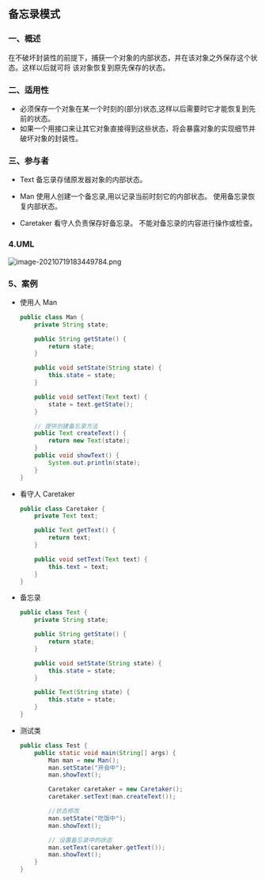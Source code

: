 

## 备忘录模式

### 一、概述

在不破坏封装性的前提下，捕获一个对象的内部状态，并在该对象之外保存这个状态。这样以后就可将
该对象恢复到原先保存的状态。

### 二、适用性

- 必须保存一个对象在某一个时刻的(部分)状态,这样以后需要时它才能恢复到先前的状态。
- 如果一个用接口来让其它对象直接得到这些状态，将会暴露对象的实现细节并破坏对象的封装性。

### 三、参与者

- Text 备忘录存储原发器对象的内部状态。

- Man 使用人创建一个备忘录,用以记录当前时刻它的内部状态。 使用备忘录恢复内部状态。

- Caretaker 看守人负责保存好备忘录。 不能对备忘录的内容进行操作或检查。

### 4.UML

![image-20210719183449784.png](https://blog-07.oss-cn-guangzhou.aliyuncs.com/picBak/image-20210719183449784.png)

### 5、案例

- 使用人 Man

  ```java
  public class Man {
      private String state;
  
      public String getState() {
          return state;
      }
  
      public void setState(String state) {
          this.state = state;
      }
  
      public void setText(Text text) {
          state = text.getState();
      }
  
      // 提供创建备忘录方法
      public Text createText() {
          return new Text(state);
      }
      public void showText() {
          System.out.println(state);
      }
  }
  ```

- 看守人 Caretaker

  ```java
  public class Caretaker {
      private Text text;
  
      public Text getText() {
          return text;
      }
  
      public void setText(Text text) {
          this.text = text;
      }
  }
  ```

- 备忘录

  ```java
  public class Text {
      private String state;
  
      public String getState() {
          return state;
      }
  
      public void setState(String state) {
          this.state = state;
      }
  
      public Text(String state) {
          this.state = state;
      }
  }
  ```

- 测试类

  ```java
  public class Test {
      public static void main(String[] args) {
          Man man = new Man();
          man.setState("开会中");
          man.showText();
  
          Caretaker caretaker = new Caretaker();
          caretaker.setText(man.createText());
  
          //状态修改
          man.setState("吃饭中");
          man.showText();
  
          // 设置备忘录中的状态
          man.setText(caretaker.getText());
          man.showText();
      }
  }
  ```

  